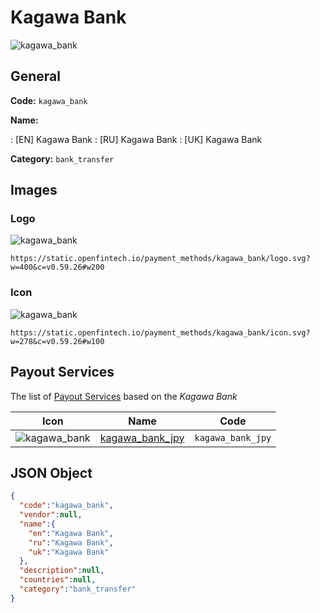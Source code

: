 
# Kagawa Bank 
![kagawa_bank](https://static.openfintech.io/payment_methods/kagawa_bank/logo.svg?w=400&c=v0.59.26#w200)  

## General 
**Code:** `kagawa_bank` 
 
**Name:** 
 
:	[EN] Kagawa Bank 
:	[RU] Kagawa Bank 
:	[UK] Kagawa Bank 
 
**Category:** `bank_transfer` 
 

## Images 

### Logo 
![kagawa_bank](https://static.openfintech.io/payment_methods/kagawa_bank/logo.svg?w=400&c=v0.59.26#w200)  

```
https://static.openfintech.io/payment_methods/kagawa_bank/logo.svg?w=400&c=v0.59.26#w200
```  

### Icon 
![kagawa_bank](https://static.openfintech.io/payment_methods/kagawa_bank/icon.svg?w=278&c=v0.59.26#w100)  

```
https://static.openfintech.io/payment_methods/kagawa_bank/icon.svg?w=278&c=v0.59.26#w100
```  

## Payout Services 
 
The list of [Payout Services](/payout-services/) based on the _Kagawa Bank_ 

|Icon|Name|Code| 
|:---:|:---:|:---:| 
|![kagawa_bank](https://static.openfintech.io/payout_methods/kagawa_bank/icon.svg?w=278&c=v0.59.26#w40) |[kagawa_bank_jpy](/payout-services/kagawa_bank_jpy/)|`kagawa_bank_jpy`| 
 

## JSON Object 

```json
{
  "code":"kagawa_bank",
  "vendor":null,
  "name":{
    "en":"Kagawa Bank",
    "ru":"Kagawa Bank",
    "uk":"Kagawa Bank"
  },
  "description":null,
  "countries":null,
  "category":"bank_transfer"
}
```  
